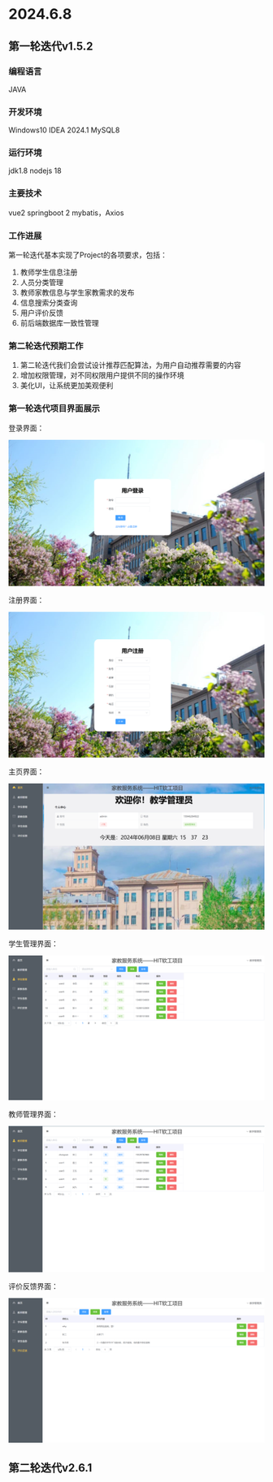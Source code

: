 # 2024.6.8
## 第一轮迭代v1.5.2
### 编程语言 
JAVA

### 开发环境  
Windows10 IDEA 2024.1 MySQL8

### 运行环境 
jdk1.8 nodejs 18

### 主要技术 
vue2 springboot 2 mybatis，Axios

### 工作进展
第一轮迭代基本实现了Project的各项要求，包括：
1. 教师学生信息注册
2. 人员分类管理
3. 教师家教信息与学生家教需求的发布
4. 信息搜索分类查询
5. 用户评价反馈
6. 前后端数据库一致性管理

### 第二轮迭代预期工作
1. 第二轮迭代我们会尝试设计推荐匹配算法，为用户自动推荐需要的内容
2. 增加权限管理，对不同权限用户提供不同的操作环境
3. 美化UI，让系统更加美观便利

### 第一轮迭代项目界面展示
登录界面：

![登录界面](/myvue/src/assets/images/登录.png)

注册界面：

![注册界面](/myvue/src/assets/images/注册.png)

主页界面：

![主页界面](/myvue/src/assets/images/主页.png)

学生管理界面：

![学生管理界面](/myvue/src/assets/images/学生管理.png)

教师管理界面：

![教师管理界面](/myvue/src/assets/images/教师管理.png)

评价反馈界面：

![评价反馈界面](/myvue/src/assets/images/评价反馈.png)

## 第二轮迭代v2.6.1